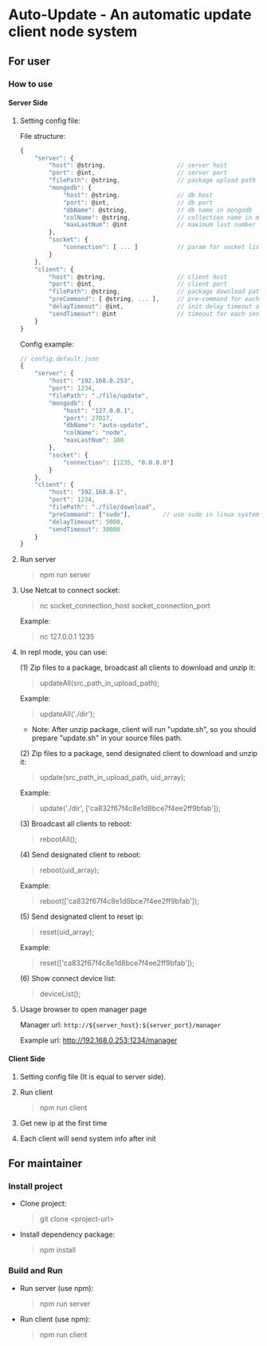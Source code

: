 # Auto-Update - An automatic update client node system #

## For user ##

### How to use ###

#### Server Side ####

1. Setting config file:

    File structure:
    ``` javascript
    {
        "server": {
            "host": @string,                    // server host
            "port": @int,                       // server port
            "filePath": @string,                // package upload path
            "mongodb": {
                "host": @string,                // db host
                "port": @int,                   // db port
                "dbName": @string,              // db name in mongodb
                "colName": @string,             // collection name in mongodb
                "maxLastNum": @int              // maximum last number for selecting ip range in mongodb
            },
            "socket": {
                "connection": [ ... ]           // param for socket listen
            }
        },
        "client": {
            "host": @string,                    // client host
            "port": @int,                       // client port
            "filePath": @string,                // package download path
            "preCommand": [ @string, ... ],     // pre-command for each command line
            "delayTimeout": @int,               // init delay timeout at the first time (millisecond)
            "sendTimeout": @int                 // timeout for each sending system info event (millisecond)
        }
    }
    ```

    Config example:
    ``` javascript
    // config.default.json
    {
        "server": {
            "host": "192.168.0.253",
            "port": 1234,
            "filePath": "./file/update",
            "mongodb": {
                "host": "127.0.0.1",
                "port": 27017,
                "dbName": "auto-update",
                "colName": "node",
                "maxLastNum": 100
            },
            "socket": {
                "connection": [1235, "0.0.0.0"]
            }
        },
        "client": {
            "host": "192.168.0.1",
            "port": 1234,
            "filePath": "./file/download",
            "preCommand": ["sudo"],         // use sudo in linux system
            "delayTimeout": 5000,
            "sendTimeout": 30000
        }
    }
    ```

2. Run server
    > npm run server

3. Use Netcat to connect socket:
    > nc socket_connection_host socket_connection_port

    Example:
    > nc 127.0.0.1 1235

4. In repl mode, you can use:

    (1) Zip files to a package, broadcast all clients to download and unzip it:
    > updateAll(src_path_in_upload_path);

    Example:
    > updateAll('./dir');

    * Note: After unzip package, client will run "update.sh", so you should prepare "update.sh" in your source files path.

    (2) Zip files to a package, send designated client to download and unzip it:
    > update(src_path_in_upload_path, uid_array);

    Example:
    > update('./dir', ['ca832f67f4c8e1d8bce7f4ee2ff9bfab']);

    (3) Broadcast all clients to reboot:
    > rebootAll();

    (4) Send designated client to reboot:
    > reboot(uid_array);

    Example:
    > reboot(['ca832f67f4c8e1d8bce7f4ee2ff9bfab']);

    (5) Send designated client to reset ip:
    > reset(uid_array);

    Example:
    > reset(['ca832f67f4c8e1d8bce7f4ee2ff9bfab']);

    (6) Show connect device list:
    > deviceList();

5. Usage browser to open manager page

    Manager url: `http://${server_host}:${server_port}/manager`

    Example url: http://192.168.0.253:1234/manager

#### Client Side ####

1. Setting config file (It is equal to server side).

2. Run client
    > npm run client

3. Get new ip at the first time

4. Each client will send system info after init

## For maintainer ##

### Install project ###

* Clone project:
    > git clone \<project-url\>

* Install dependency package:
    > npm install

### Build and Run ###

* Run server (use npm):
    > npm run server

* Run client (use npm):
    > npm run client
